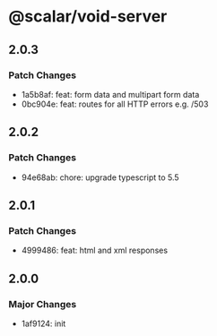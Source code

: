 # @scalar/void-server

## 2.0.3

### Patch Changes

- 1a5b8af: feat: form data and multipart form data
- 0bc904e: feat: routes for all HTTP errors e.g. /503

## 2.0.2

### Patch Changes

- 94e68ab: chore: upgrade typescript to 5.5

## 2.0.1

### Patch Changes

- 4999486: feat: html and xml responses

## 2.0.0

### Major Changes

- 1af9124: init
